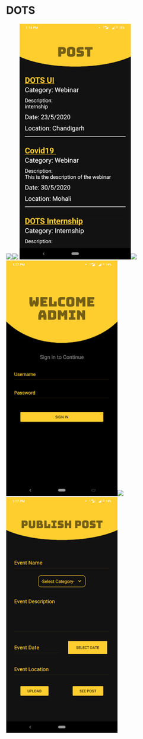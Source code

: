 # DOTS
<img src="Screenshots/Landing Screen.png" width="300"><img src="Screenshots/2ProfileInfoCrop.png" width="300">
<img src="Screenshots/Post.png" width="300"><img src="Screenshots/4textTranslationCrop.png" width="300">
<img src="Screenshots/AdminSignin.png" width="300"><img src="Screenshots/6ChatCrop.png" width="300">
<img src="Screenshots/publish post.png" width="300">
